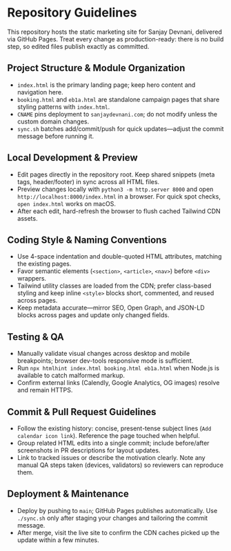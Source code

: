 # Repository Guidelines

This repository hosts the static marketing site for Sanjay Devnani, delivered via GitHub Pages. Treat every change as production-ready: there is no build step, so edited files publish exactly as committed.

## Project Structure & Module Organization
- `index.html` is the primary landing page; keep hero content and navigation here.
- `booking.html` and `eb1a.html` are standalone campaign pages that share styling patterns with `index.html`.
- `CNAME` pins deployment to `sanjaydevnani.com`; do not modify unless the custom domain changes.
- `sync.sh` batches add/commit/push for quick updates—adjust the commit message before running it.

## Local Development & Preview
- Edit pages directly in the repository root. Keep shared snippets (meta tags, header/footer) in sync across all HTML files.
- Preview changes locally with `python3 -m http.server 8000` and open `http://localhost:8000/index.html` in a browser. For quick spot checks, `open index.html` works on macOS.
- After each edit, hard-refresh the browser to flush cached Tailwind CDN assets.

## Coding Style & Naming Conventions
- Use 4-space indentation and double-quoted HTML attributes, matching the existing pages.
- Favor semantic elements (`<section>`, `<article>`, `<nav>`) before `<div>` wrappers.
- Tailwind utility classes are loaded from the CDN; prefer class-based styling and keep inline `<style>` blocks short, commented, and reused across pages.
- Keep metadata accurate—mirror SEO, Open Graph, and JSON-LD blocks across pages and update only changed fields.

## Testing & QA
- Manually validate visual changes across desktop and mobile breakpoints; browser dev-tools responsive mode is sufficient.
- Run `npx htmlhint index.html booking.html eb1a.html` when Node.js is available to catch malformed markup.
- Confirm external links (Calendly, Google Analytics, OG images) resolve and remain HTTPS.

## Commit & Pull Request Guidelines
- Follow the existing history: concise, present-tense subject lines (`Add calendar icon link`). Reference the page touched when helpful.
- Group related HTML edits into a single commit; include before/after screenshots in PR descriptions for layout updates.
- Link to tracked issues or describe the motivation clearly. Note any manual QA steps taken (devices, validators) so reviewers can reproduce them.

## Deployment & Maintenance
- Deploy by pushing to `main`; GitHub Pages publishes automatically. Use `./sync.sh` only after staging your changes and tailoring the commit message.
- After merge, visit the live site to confirm the CDN caches picked up the update within a few minutes.
